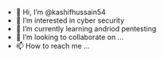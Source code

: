 - 👋 Hi, I’m @kashifhussain54
- 👀 I’m interested in cyber security
- 🌱 I’m currently learning andriod pentesting
- 💞️ I’m looking to collaborate on ...
- 📫 How to reach me ...

<!---
kashifhussain54/kashifhussain54 is a ✨ special ✨ repository because its `README.md` (this file) appears on your GitHub profile.
You can click the Preview link to take a look at your changes.
--->

